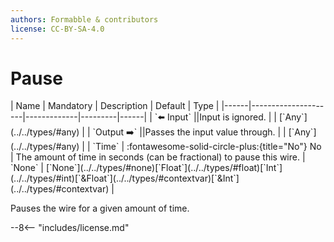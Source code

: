 ```yaml
---
authors: Formabble & contributors
license: CC-BY-SA-4.0
---
```



# Pause

<div class="sh-parameters" markdown="1">
| Name | Mandatory | Description | Default | Type |
|------|---------------------|-------------|---------|------|
| `⬅️ Input` ||Input is ignored. | | [`Any`](../../types/#any) |
| `Output ➡️` ||Passes the input value through. | | [`Any`](../../types/#any) |
| `Time` | :fontawesome-solid-circle-plus:{title="No"} No  | The amount of time in seconds (can be fractional) to pause this wire. | `None` | [`None`](../../types/#none)[`Float`](../../types/#float)[`Int`](../../types/#int)[`&Float`](../../types/#contextvar)[`&Int`](../../types/#contextvar) |

</div>

Pauses the wire for a given amount of time.

--8<-- "includes/license.md"

